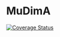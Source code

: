 # MuDimA
[![Coverage Status](https://coveralls.io/repos/github/mmw125/MuDimA/badge.svg?branch=master)](https://coveralls.io/github/mmw125/MuDimA?branch=master)
